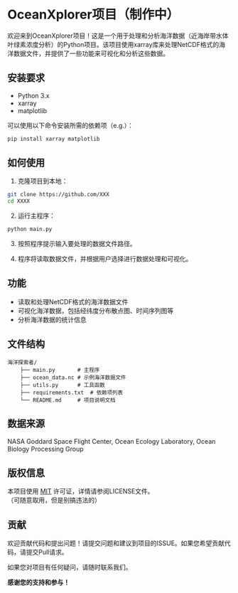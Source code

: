 # OceanXplorer项目（制作中）

欢迎来到OceanXplorer项目！这是一个用于处理和分析海洋数据（近海岸带水体叶绿素浓度分析）的Python项目。该项目使用xarray库来处理NetCDF格式的海洋数据文件，并提供了一些功能来可视化和分析这些数据。

## 安装要求

- Python 3.x
- xarray
- matplotlib

可以使用以下命令安装所需的依赖项（e.g.）：

```bash
pip install xarray matplotlib
```

## 如何使用

1. 克隆项目到本地：

```bash
git clone https://github.com/XXX
cd XXXX
```

2. 运行主程序：

```bash
python main.py
```

3. 按照程序提示输入要处理的数据文件路径。

4. 程序将读取数据文件，并根据用户选择进行数据处理和可视化。

## 功能

- 读取和处理NetCDF格式的海洋数据文件
- 可视化海洋数据，包括经纬度分布散点图、时间序列图等
- 分析海洋数据的统计信息

## 文件结构

```
海洋探索者/
    ├── main.py       # 主程序
    ├── ocean_data.nc # 示例海洋数据文件
    ├── utils.py      # 工具函数
    ├── requirements.txt  # 依赖项列表
    └── README.md     # 项目说明文档
```

## 数据来源

NASA Goddard Space Flight Center, Ocean Ecology Laboratory, Ocean Biology Processing Group

## 版权信息

本项目使用 [MIT](LICENSE) 许可证，详情请参阅LICENSE文件。  
（可随意取用，但是别搞违法的）

## 贡献

欢迎贡献代码和提出问题！请提交问题和建议到项目的ISSUE。如果您希望贡献代码，请提交Pull请求。

如果您对项目有任何疑问，请随时联系我们。

**感谢您的支持和参与！**
